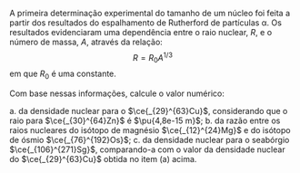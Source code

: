 A primeira determinação experimental do tamanho de um núcleo foi feita a partir dos resultados do espalhamento de Rutherford de partículas α. Os resultados evidenciaram uma dependência entre o raio nuclear, $R$, e o número de massa, $A$, através da relação:
$$
    R = R_0 A^{1/3}
$$
em que $R_0$ é uma constante.

Com base nessas informações, calcule o valor numérico:

a. da densidade nuclear para o $\ce{_{29}^{63}Cu}$, considerando que o raio para $\ce{_{30}^{64}Zn}$ é $\pu{4,8e-15 m}$;
b. da razão entre os raios nucleares do isótopo de magnésio $\ce{_{12}^{24}Mg}$ e do isótopo de ósmio $\ce{_{76}^{192}Os}$;
c. da densidade nuclear para o seabórgio $\ce{_{106}^{271}Sg}$, comparando-a com o valor da densidade nuclear do $\ce{_{29}^{63}Cu}$ obtida no item (a) acima.
